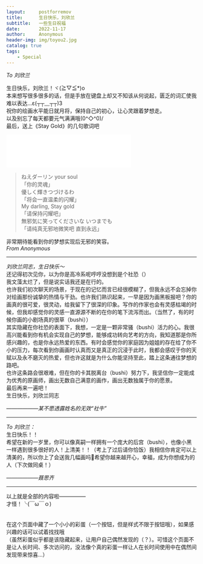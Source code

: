 ```yaml
---
layout:     postforremov
title:      生日快乐，刘欣兰
subtitle:   一些生日祝福
date:       2022-11-17
author:     Anonymous
header-img: img/toyou2.jpg
catalog: true
tags:
    - Special
---
```


<i>To 刘欣兰  <br> </i>

生日快乐，刘欣兰！ヾ(≧▽≦*)o <br>
本来想写很多很多的话，但是手放在键盘上却又不知该从何说起，匮乏的词汇使我难以表达...ε(┬┬﹏┬┬)3 <br>
祝你的绘画水平能日就月将，保持自己的初心，让心灵跟着梦想走。<br>
以及别忘了每天都要元气满满哦\(0^◇^0)/ <br>
最后，送上《Stay Gold》的几句歌词吧 <br>
<iframe frameborder="no" border="0" marginwidth="0" marginheight="0" width=330 height=86 src="//music.163.com/outchain/player?type=2&id=29785409&auto=0&height=66"></iframe>

> ねえダーリン your soul <br>
>「你的灵魂」 <br>
> 優しく輝きつづけるわ <br>
>「将会一直温柔的闪耀」 <br>
> My darling, Stay gold <br>
> 「请保持闪耀吧」 <br>
> 無邪気に笑ってくださいな いつまでも <br>
> 「请纯真无邪地微笑吧 直到永远」 <br>

非常期待能看到你的梦想实现后无邪的笑容。<br>
<i align="right"> From Anonymous</i>

---

<i>刘欣兰同志，生日快乐～<br></i>
还记得初次见你，以为你是高冷系呢哼哼没想到是个社恐（）<br>
我文藻太烂了，但是说实话我还是在行的。<br>
也许我们初次聊天的场景，于现在的记忆而言已经很模糊了，但我永远不会忘掉你对绘画那份诚挚的热情与干劲。也许我们熟识起来，一早是因为画黑板报吧？你的画真的很可爱，很灵动，给我留下了很深的印象。写作的作家也会有灵感枯竭的时候，但我却感觉你的灵感一直源源不断的在你的笔下流泻而出。（当然了，有的时候你画的小剧场真的很草（bushi））<br>
其实隐藏在你社恐的表面下，我想，一定是一颗非常骚（bushi）活力的心。我很高兴能看到你有机会实现自己的梦想，能够成功转向艺考的方向，我知道那是你所感兴趣的，也是你永远热爱的东西。有时会感觉你的家庭因为姐姐的存在给了你不小的压力，每次看到你画画时认真而又是真正的沉浸于此时，我都会感叹于你的天赋以及永不磨灭的热爱，但也许这就是为什么你能坚持至此，踏上这条通往梦想的路吧。<br>
也许这条路会很艰难，但在你的卡其脱离台（bushi）努力下，我坚信你一定能成为优秀的原画师，画出无数自己满意的画作，画出无数独属于你的愿景。<br>
最后再来一遍吧！<br>
生日快乐，刘欣兰同志<br>

<i align="right">——————某不愿透露姓名的无效“社牛”</i>

---

<i>To 刘欣兰：<br></i>
生日快乐！！<br>
希望在新的一岁里，你可以像真嗣一样拥有一个庞大的后宫（bushi），也像小黑一样遇到很多很好的人！上清美！！（考上了过后请你恰饭）我相信你肯定可以上清美的，所以你上了会送我几幅画吗🥺希望你越来越开心，幸福，成为你想成为的人（下次做同桌！）<br>

<i align="right">——————聂思齐<br></i>

---

以上就是全部的内容啦—————<br>
才怪！╰(￣ω￣ｏ)<br>
<br>
<br>
在这个页面中藏了一个小小的彩蛋（一个按钮，但是样式不限于按钮哦），如果感兴趣的话可以试着找找哦<br>
（虽然彩蛋似乎都是该隐藏起来，让用户自己偶然发现的（？）。可惜这个页面不是让人长时间、多次访问的，没法像个真的彩蛋一样让人在长时间使用中在偶然间发现带来惊喜...）
